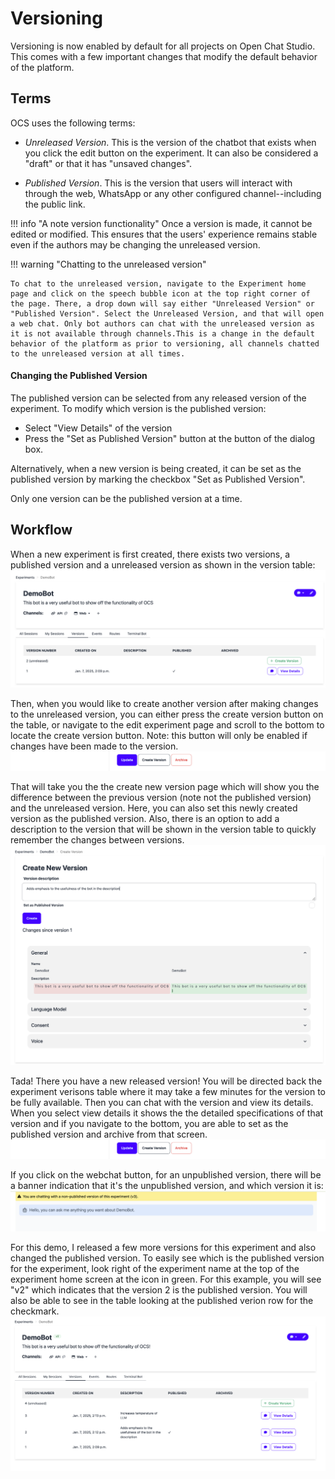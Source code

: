 # Versioning

Versioning is now enabled by default for all projects on Open Chat Studio. This comes with a few important changes that modify the default behavior of the platform.

## Terms
OCS uses the following terms:

* *Unreleased Version*. This is the version of the chatbot that exists when you click the edit button on the experiment. It can also be considered a "draft" or that it has "unsaved changes".

* *Published Version*. This is the version that users will interact with through the web, WhatsApp or any other configured channel--including the public link.

!!! info "A note version functionality"
    Once a version is made, it cannot be edited or modified. This ensures that the users' experience remains stable even if the authors may be changing the unreleased version.

!!! warning "Chatting to the unreleased version"

    To chat to the unreleased version, navigate to the Experiment home page and click on the speech bubble icon at the top right corner of the page. There, a drop down will say either "Unreleased Version" or "Published Version". Select the Unreleased Version, and that will open a web chat. Only bot authors can chat with the unreleased version as it is not available through channels.This is a change in the default behavior of the platform as prior to versioning, all channels chatted to the unreleased version at all times.

#### Changing the Published Version
The published version can be selected from any released version of the experiment. To modify which version is the published version:

- Select "View Details" of the version
- Press the "Set as Published Version" button at the button of the dialog box.

Alternatively, when a new version is being created, it can be set as the published version by marking the checkbox "Set as Published Version".

Only one version can be the published version at a time.


## Workflow

When a new experiment is first created, there exists two versions, a published version and a unreleased version as shown in the version table:
![CVersion Table](images/version_table_after_exp_creation.png)

Then, when you would like to create another version after making changes to the unreleased version, you can either press the create version button on the table, or navigate to the edit experiment page and scroll to the bottom to locate the create version button. Note: this button will only be enabled if changes have been made to the version.
![Edit Experiment Action Buttons](images/version_edit_view_action_buttons.png)

That will take you the the create new version page which will show you the difference between the previous version (note not the published version) and the unreleased version. Here, you can also set this newly created version as the published version. Also, there is an option to add a description to the version that will be shown in the version table to quickly remember the changes between versions.
![Create Experiment Version View](images/version_create_view.png)

Tada! There you have a new released version! You will be directed back the experiment verisons table where it may take a few minutes for the version to be fully available. Then you can chat with the version and view its details. When you select view details it shows the the detailed specifications of that version and if you navigate to the bottom, you are able to set as the published version and archive from that screen.
![Create Experiment Version View](images/version_edit_view_action_buttons.png)

If you click on the webchat button, for an unpublished version, there will be a banner indication that it's the unpublished version, and which version it is:
![Create Experiment Version View](images/version_web_chat.png)

For this demo, I released a few more versions for this experiment and also changed the published version. To easily see which is the published version for the experiment, look right of the experiment name at the top of the experiment home screen at the icon in green. For this example, you will see "v2" which indicates that the version 2 is the published version. You will also be able to see in the table looking at the published verion row for the checkmark.
![Create Experiment Version View](images/version_table_after.png)
